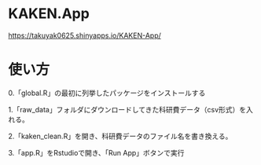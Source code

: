 # KAKEN.App
https://takuyak0625.shinyapps.io/KAKEN-App/

# 使い方

0.「global.R」の最初に列挙したパッケージをインストールする

1.「raw_data」フォルダにダウンロードしてきた科研費データ（csv形式）を入れる。

2.「kaken_clean.R」を開き、科研費データのファイル名を書き換える。

3.「app.R」をRstudioで開き、「Run App」ボタンで実行
